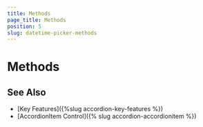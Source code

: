 ```yaml
---
title: Methods
page_title: Methods
position: 5
slug: datetime-picker-methods
---
```


# Methods



## See Also

- [Key Features]({%slug accordion-key-features %})
- [AccordionItem Control]({% slug accordion-accordionitem %})